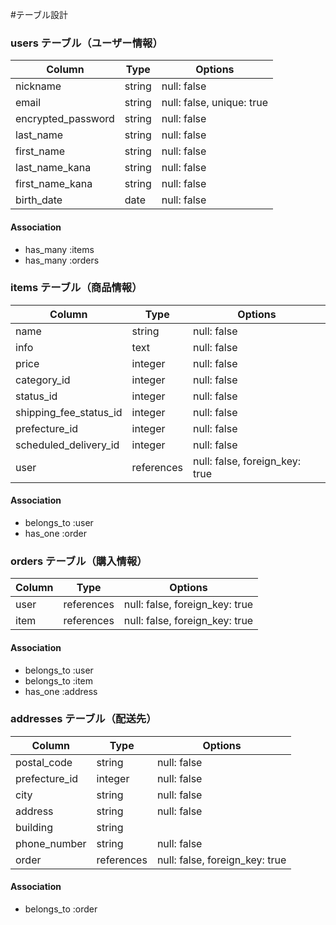 #テーブル設計

### users テーブル（ユーザー情報）

| Column             | Type   | Options                        |
|--------------------|--------|--------------------------------|
| nickname           | string | null: false                    |
| email              | string | null: false, unique: true      |
| encrypted_password | string | null: false                    |
| last_name          | string | null: false                    |
| first_name         | string | null: false                    |
| last_name_kana     | string | null: false                    |
| first_name_kana    | string | null: false                    |
| birth_date         | date   | null: false                    |

#### Association
- has_many :items
- has_many :orders

### items テーブル（商品情報）

| Column                    | Type       | Options                         |
| ------------------------- | ---------- | ------------------------------- |
| name                      | string     | null: false                     |
| info                      | text       | null: false                     |
| price                     | integer    | null: false                     |
| category\_id              | integer    | null: false                     |
| status\_id                | integer    | null: false                     |
| shipping\_fee\_status\_id | integer    | null: false                     |
| prefecture\_id            | integer    | null: false                     |
| scheduled\_delivery\_id   | integer    | null: false                     |
| user                      | references | null: false, foreign\_key: true |

#### Association
- belongs_to :user
- has_one :order

### orders テーブル（購入情報）

| Column   | Type       | Options                        |
|----------|------------|--------------------------------|
| user     | references | null: false, foreign_key: true |
| item     | references | null: false, foreign_key: true |

#### Association
- belongs_to :user
- belongs_to :item
- has_one :address

### addresses テーブル（配送先）

| Column         | Type       | Options                         |
| -------------- | ---------- | ------------------------------- |
| postal\_code   | string     | null: false                     |
| prefecture\_id | integer    | null: false                     |
| city           | string     | null: false                     |
| address        | string     | null: false                     |
| building       | string     |                                 |
| phone\_number  | string     | null: false                     |
| order          | references | null: false, foreign\_key: true |

#### Association
- belongs_to :order

